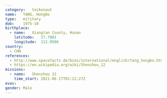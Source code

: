 ```yaml
---
category:	taikonaut
name:	TANG, Hongbo
type:	military
dob:	1975-10
birthplace:
  - name:	Xiangtan County, Hunan
    latitude:	27.7801
    longitude:	112.9506
country:
  - CHN
references:
  - http://www.spacefacts.de/bios/international/english/tang_hongbo.htm
  - https://en.wikipedia.org/wiki/Shenzhou_12
missions:
  - name:	Shenzhou 12
    time_start:	2021-06-17T01:22:27Z
evas:
gender:	Male
---
```

